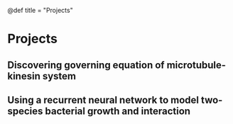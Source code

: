 @def title = "Projects"
<!-- @def hascode = true -->

# Projects

<!-- \toc -->

## Discovering governing equation of microtubule-kinesin system

## Using a recurrent neural network to model two-species bacterial growth and interaction